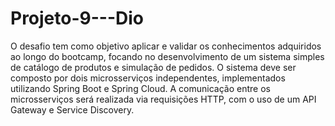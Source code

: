# Projeto-9---Dio

O desafio tem como objetivo aplicar e validar os conhecimentos adquiridos ao longo do bootcamp, focando no desenvolvimento de um sistema simples de catálogo de produtos e simulação de pedidos. O sistema deve ser composto por dois microsserviços independentes, implementados utilizando Spring Boot e Spring Cloud. A comunicação entre os microsserviços será realizada via requisições HTTP, com o uso de um API Gateway e Service Discovery.

